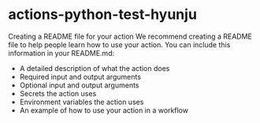 # actions-python-test-hyunju

Creating a README file for your action
We recommend creating a README file to help people learn how to use your action. You can include this information in your README.md:

* A detailed description of what the action does
* Required input and output arguments
* Optional input and output arguments
* Secrets the action uses
* Environment variables the action uses
* An example of how to use your action in a workflow